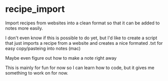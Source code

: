 # recipe_import
Import recipes from websites into a clean format so that it can be added to notes more easily.

I don't even know if this is possible to do yet, but I'd like to create a script that just imports a recipe from a website and creates a nice formated .txt for easy copy/pasteing into notes (mac)

Maybe even figure out how to make a note right away

This is mainly for fun for now so I can learn how to code, but it gives me something to work on for now.
